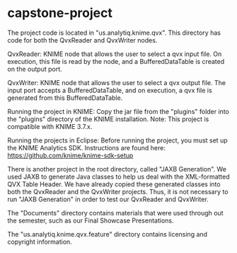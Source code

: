 # capstone-project
The project code is located in "us.analytiq.knime.qvx". This directory has code for both the QvxReader and QvxWriter nodes.

QvxReader: KNIME node that allows the user to select a qvx input file. On execution, this file is read by the node, and a BufferedDataTable is created on the output port.

QvxWriter: KNIME node that allows the user to select a qvx output file. The input port accepts a BufferedDataTable, and on execution, a qvx file is generated from this BufferedDataTable.

Running the project in KNIME:
Copy the jar file from the "plugins" folder into  the "plugins" directory of the KNIME installation. Note: This project is compatible with KNIME 3.7.x.

Running the projects in Eclipse:
Before running the project, you must set up the KNIME Analytics SDK. Instructions are found here:
https://github.com/knime/knime-sdk-setup

There is another project in the root directory, called "JAXB Generation". We used JAXB to generate Java classes to help us deal with the XML-formatted QVX Table Header. We have already copied these generated classes into both the QvxReader and the QvxWriter projects. Thus, it is not necessary to run "JAXB Generation" in order to test our QvxReader and QvxWriter.

The "Documents" directory contains materials that were used through out the semester, such as our Final Showcase Presentations.

The "us.analytiq.knime.qvx.feature" directory contains licensing and copyright information.
